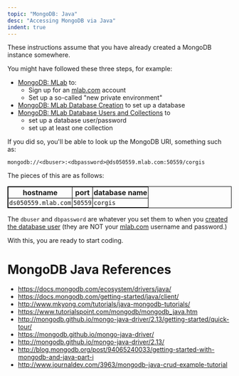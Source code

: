 ```yaml
---
topic: "MongoDB: Java"
desc: "Accessing MongoDB via Java"
indent: true
---
```


These instructions assume that you have already created a MongoDB instance somewhere.  

You might have followed these three steps, for example:

* [MongoDB: MLab](/topics/mongodb_mlab/) to:
    * Sign up for an [mlab.com](https://mlab.com) account
    * Set up a so-called "new private environment"
* [MongoDB: MLab Database Creation](/topics/mongodb_mlab_database_creation/) to set up a database
* [MongoDB: MLab Database Users and Collections](/topics/mongodb_mlab_database_users_and_collections/) to
    * set up a database user/password
    * set up at least one collection

If you did so, you'll be able to look up the MongoDB URI, something such as:

```
mongodb://<dbuser>:<dbpassword>@ds050559.mlab.com:50559/corgis
```

<style>
table {border-collapse: collapse; border: 1px solid black;}
table * th {border-collapse: collapse; border: 1px solid black; padding: 2px; }
table * td {border-collapse: collapse; border: 1px solid black; padding: 2px;}


</style>


The pieces of this are as follows:

| hostname | port | database name |
|----------|------|---------------|
| `ds050559.mlab.com` | `50559` | `corgis` |

The `dbuser` and `dbpassword` are whatever you set them to when you [created the database user](/topics/mongodb_mlab_database_users_and_collections/) (they are NOT your [mlab.com](https://mlab.com)  username and password.)

With this, you are ready to start coding.



# MongoDB Java References

* <https://docs.mongodb.com/ecosystem/drivers/java/>
* <https://docs.mongodb.com/getting-started/java/client/>
* <http://www.mkyong.com/tutorials/java-mongodb-tutorials/>
* <https://www.tutorialspoint.com/mongodb/mongodb_java.htm>
* <http://mongodb.github.io/mongo-java-driver/2.13/getting-started/quick-tour/>
* <https://mongodb.github.io/mongo-java-driver/>
* <http://mongodb.github.io/mongo-java-driver/2.13/>
* <http://blog.mongodb.org/post/94065240033/getting-started-with-mongodb-and-java-part-i>
* <http://www.journaldev.com/3963/mongodb-java-crud-example-tutorial>
